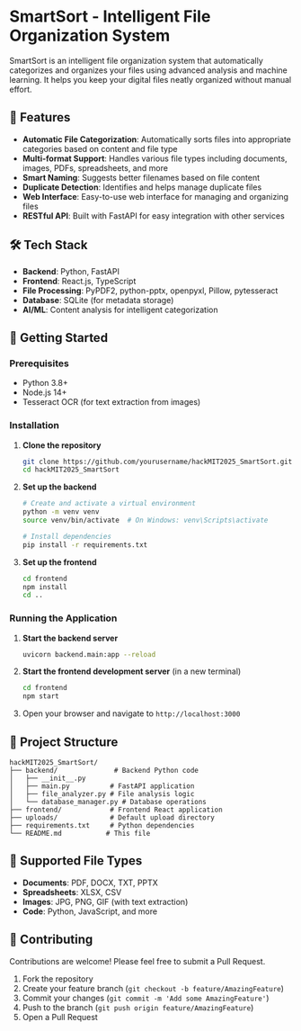 # SmartSort - Intelligent File Organization System

SmartSort is an intelligent file organization system that automatically categorizes and organizes your files using advanced analysis and machine learning. It helps you keep your digital files neatly organized without manual effort.

## 🚀 Features

- **Automatic File Categorization**: Automatically sorts files into appropriate categories based on content and file type
- **Multi-format Support**: Handles various file types including documents, images, PDFs, spreadsheets, and more
- **Smart Naming**: Suggests better filenames based on file content
- **Duplicate Detection**: Identifies and helps manage duplicate files
- **Web Interface**: Easy-to-use web interface for managing and organizing files
- **RESTful API**: Built with FastAPI for easy integration with other services

## 🛠️ Tech Stack

- **Backend**: Python, FastAPI
- **Frontend**: React.js, TypeScript
- **File Processing**: PyPDF2, python-pptx, openpyxl, Pillow, pytesseract
- **Database**: SQLite (for metadata storage)
- **AI/ML**: Content analysis for intelligent categorization

## 🚀 Getting Started

### Prerequisites

- Python 3.8+
- Node.js 14+
- Tesseract OCR (for text extraction from images)

### Installation

1. **Clone the repository**
   ```bash
   git clone https://github.com/yourusername/hackMIT2025_SmartSort.git
   cd hackMIT2025_SmartSort
   ```

2. **Set up the backend**
   ```bash
   # Create and activate a virtual environment
   python -m venv venv
   source venv/bin/activate  # On Windows: venv\Scripts\activate

   # Install dependencies
   pip install -r requirements.txt
   ```

3. **Set up the frontend**
   ```bash
   cd frontend
   npm install
   cd ..
   ```

### Running the Application

1. **Start the backend server**
   ```bash
   uvicorn backend.main:app --reload
   ```

2. **Start the frontend development server** (in a new terminal)
   ```bash
   cd frontend
   npm start
   ```

3. Open your browser and navigate to `http://localhost:3000`

## 📁 Project Structure

```
hackMIT2025_SmartSort/
├── backend/              # Backend Python code
│   ├── __init__.py
│   ├── main.py          # FastAPI application
│   ├── file_analyzer.py # File analysis logic
│   └── database_manager.py # Database operations
├── frontend/            # Frontend React application
├── uploads/             # Default upload directory
├── requirements.txt     # Python dependencies
└── README.md           # This file
```

## 📄 Supported File Types

- **Documents**: PDF, DOCX, TXT, PPTX
- **Spreadsheets**: XLSX, CSV
- **Images**: JPG, PNG, GIF (with text extraction)
- **Code**: Python, JavaScript, and more

## 🤝 Contributing

Contributions are welcome! Please feel free to submit a Pull Request.

1. Fork the repository
2. Create your feature branch (`git checkout -b feature/AmazingFeature`)
3. Commit your changes (`git commit -m 'Add some AmazingFeature'`)
4. Push to the branch (`git push origin feature/AmazingFeature`)
5. Open a Pull Request
